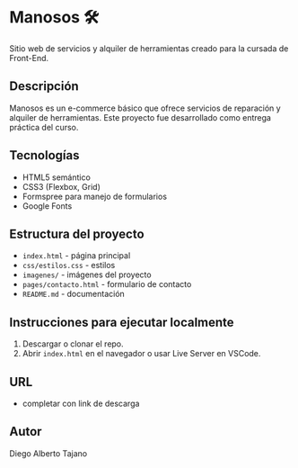 # Manosos 🛠️

Sitio web de servicios y alquiler de herramientas creado para la cursada de Front-End.

## Descripción
Manosos es un e-commerce básico que ofrece servicios de reparación y alquiler de herramientas. Este proyecto fue desarrollado como entrega práctica del curso.

## Tecnologías
- HTML5 semántico
- CSS3 (Flexbox, Grid)
- Formspree para manejo de formularios
- Google Fonts

## Estructura del proyecto
- `index.html` - página principal
- `css/estilos.css` - estilos
- `imagenes/` - imágenes del proyecto
- `pages/contacto.html` - formulario de contacto
- `README.md` - documentación

## Instrucciones para ejecutar localmente
1. Descargar o clonar el repo.
2. Abrir `index.html` en el navegador o usar Live Server en VSCode.

## URL
- completar  con link de descarga

## Autor
Diego  Alberto Tajano
